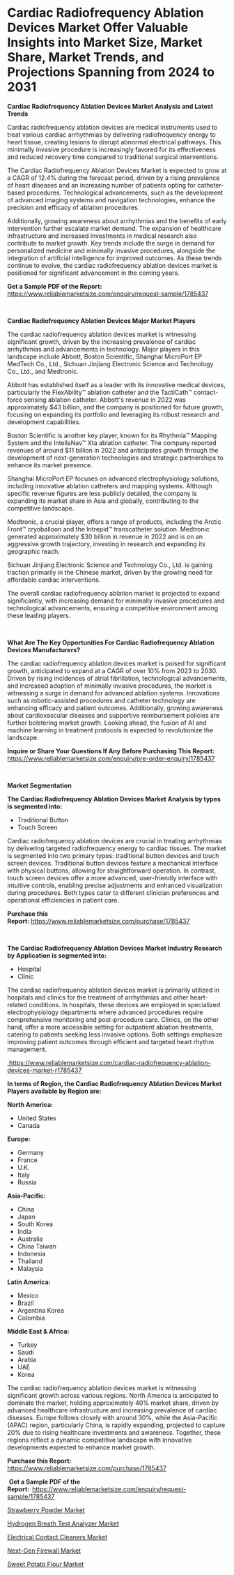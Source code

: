<p><h1>Cardiac Radiofrequency Ablation Devices Market Offer Valuable Insights into Market Size, Market Share, Market Trends, and Projections Spanning from 2024 to 2031</h1></p><p><strong>Cardiac Radiofrequency Ablation Devices Market Analysis and Latest Trends</strong></p>
<p><p>Cardiac radiofrequency ablation devices are medical instruments used to treat various cardiac arrhythmias by delivering radiofrequency energy to heart tissue, creating lesions to disrupt abnormal electrical pathways. This minimally invasive procedure is increasingly favored for its effectiveness and reduced recovery time compared to traditional surgical interventions.</p><p>The Cardiac Radiofrequency Ablation Devices Market is expected to grow at a CAGR of 12.4% during the forecast period, driven by a rising prevalence of heart diseases and an increasing number of patients opting for catheter-based procedures. Technological advancements, such as the development of advanced imaging systems and navigation technologies, enhance the precision and efficacy of ablation procedures. </p><p>Additionally, growing awareness about arrhythmias and the benefits of early intervention further escalate market demand. The expansion of healthcare infrastructure and increased investments in medical research also contribute to market growth. Key trends include the surge in demand for personalized medicine and minimally invasive procedures, alongside the integration of artificial intelligence for improved outcomes. As these trends continue to evolve, the cardiac radiofrequency ablation devices market is positioned for significant advancement in the coming years.</p></p>
<p><strong>Get a Sample PDF of the Report:&nbsp;</strong> <a href="https://www.reliablemarketsize.com/enquiry/request-sample/1785437?utm_campaign=1169&utm_medium=2&utm_source=Github&utm_content=ia&utm_term=08102024&utm_id=cardiac-radiofrequency-ablation-devices">https://www.reliablemarketsize.com/enquiry/request-sample/1785437</a></p>
<p>&nbsp;</p>
<p><strong>Cardiac Radiofrequency Ablation Devices Major Market Players</strong></p>
<p><p>The cardiac radiofrequency ablation devices market is witnessing significant growth, driven by the increasing prevalence of cardiac arrhythmias and advancements in technology. Major players in this landscape include Abbott, Boston Scientific, Shanghai MicroPort EP MedTech Co., Ltd., Sichuan Jinjiang Electronic Science and Technology Co., Ltd., and Medtronic.</p><p>Abbott has established itself as a leader with its innovative medical devices, particularly the FlexAbility™ ablation catheter and the TactiCath™ contact-force sensing ablation catheter. Abbott's revenue in 2022 was approximately $43 billion, and the company is positioned for future growth, focusing on expanding its portfolio and leveraging its robust research and development capabilities.</p><p>Boston Scientific is another key player, known for its Rhythmia™ Mapping System and the IntellaNav™ Xta ablation catheter. The company reported revenues of around $11 billion in 2022 and anticipates growth through the development of next-generation technologies and strategic partnerships to enhance its market presence.</p><p>Shanghai MicroPort EP focuses on advanced electrophysiology solutions, including innovative ablation catheters and mapping systems. Although specific revenue figures are less publicly detailed, the company is expanding its market share in Asia and globally, contributing to the competitive landscape.</p><p>Medtronic, a crucial player, offers a range of products, including the Arctic Front™ cryoballoon and the Intrepid™ transcatheter solution. Medtronic generated approximately $30 billion in revenue in 2022 and is on an aggressive growth trajectory, investing in research and expanding its geographic reach.</p><p>Sichuan Jinjiang Electronic Science and Technology Co., Ltd. is gaining traction primarily in the Chinese market, driven by the growing need for affordable cardiac interventions.</p><p>The overall cardiac radiofrequency ablation market is projected to expand significantly, with increasing demand for minimally invasive procedures and technological advancements, ensuring a competitive environment among these leading players.</p></p>
<p>&nbsp;</p>
<p><strong>What Are The Key Opportunities For Cardiac Radiofrequency Ablation Devices Manufacturers?</strong></p>
<p><p>The cardiac radiofrequency ablation devices market is poised for significant growth, anticipated to expand at a CAGR of over 10% from 2023 to 2030. Driven by rising incidences of atrial fibrillation, technological advancements, and increased adoption of minimally invasive procedures, the market is witnessing a surge in demand for advanced ablation systems. Innovations such as robotic-assisted procedures and catheter technology are enhancing efficacy and patient outcomes. Additionally, growing awareness about cardiovascular diseases and supportive reimbursement policies are further bolstering market growth. Looking ahead, the fusion of AI and machine learning in treatment protocols is expected to revolutionize the landscape.</p></p>
<p><strong>Inquire or Share Your Questions If Any Before Purchasing This Report:</strong> <a href="https://www.reliablemarketsize.com/enquiry/pre-order-enquiry/1785437?utm_campaign=1169&utm_medium=2&utm_source=Github&utm_content=ia&utm_term=08102024&utm_id=cardiac-radiofrequency-ablation-devices">https://www.reliablemarketsize.com/enquiry/pre-order-enquiry/1785437</a></p>
<p>&nbsp;</p>
<p><strong>Market Segmentation</strong></p>
<p><strong>The Cardiac Radiofrequency Ablation Devices Market Analysis by types is segmented into:</strong></p>
<p><ul><li>Traditional Button</li><li>Touch Screen</li></ul></p>
<p><p>Cardiac radiofrequency ablation devices are crucial in treating arrhythmias by delivering targeted radiofrequency energy to cardiac tissues. The market is segmented into two primary types: traditional button devices and touch screen devices. Traditional button devices feature a mechanical interface with physical buttons, allowing for straightforward operation. In contrast, touch screen devices offer a more advanced, user-friendly interface with intuitive controls, enabling precise adjustments and enhanced visualization during procedures. Both types cater to different clinician preferences and operational efficiencies in patient care.</p></p>
<p><strong>Purchase this Report:&nbsp;</strong><a href="https://www.reliablemarketsize.com/purchase/1785437?utm_campaign=1169&utm_medium=2&utm_source=Github&utm_content=ia&utm_term=08102024&utm_id=cardiac-radiofrequency-ablation-devices">https://www.reliablemarketsize.com/purchase/1785437</a></p>
<p>&nbsp;</p>
<p><strong>The Cardiac Radiofrequency Ablation Devices Market Industry Research by Application is segmented into:</strong></p>
<p><ul><li>Hospital</li><li>Clinic</li></ul></p>
<p><p>The cardiac radiofrequency ablation devices market is primarily utilized in hospitals and clinics for the treatment of arrhythmias and other heart-related conditions. In hospitals, these devices are employed in specialized electrophysiology departments where advanced procedures require comprehensive monitoring and post-procedure care. Clinics, on the other hand, offer a more accessible setting for outpatient ablation treatments, catering to patients seeking less invasive options. Both settings emphasize improving patient outcomes through efficient and targeted heart rhythm management.</p></p>
<p><a href="https://www.reliablemarketsize.com/cardiac-radiofrequency-ablation-devices-market-r1785437?utm_campaign=1169&utm_medium=2&utm_source=Github&utm_content=ia&utm_term=08102024&utm_id=cardiac-radiofrequency-ablation-devices">&nbsp;https://www.reliablemarketsize.com/cardiac-radiofrequency-ablation-devices-market-r1785437</a></p>
<p><strong>In terms of Region, the Cardiac Radiofrequency Ablation Devices Market Players available by Region are:</strong></p>
<p>
    <p> <strong> North America: </strong>
        <ul>
            <li>United States</li>
            <li>Canada</li>
        </ul>
        </p> 
    <p> <strong> Europe: </strong>
        <ul>
            <li>Germany</li>
            <li>France</li>
            <li>U.K.</li>
            <li>Italy</li>
            <li>Russia</li>
        </ul>
        </p> 
    <p> <strong> Asia-Pacific: </strong>
        <ul>
            <li>China</li>
            <li>Japan</li>
            <li>South Korea</li>
            <li>India</li>
            <li>Australia</li>
            <li>China Taiwan</li>
            <li>Indonesia</li>
            <li>Thailand</li>
            <li>Malaysia</li>
        </ul>
        </p> 
    <p> <strong> Latin America: </strong>
        <ul>
            <li>Mexico</li>
            <li>Brazil</li>
            <li>Argentina Korea</li>
            <li>Colombia</li>
        </ul>
        </p> 
    <p> <strong> Middle East & Africa: </strong>
        <ul>
            <li>Turkey</li>
            <li>Saudi</li>
            <li>Arabia</li>
            <li>UAE</li>
            <li>Korea</li>
        </ul>
    </p>
    </p>
<p><p>The cardiac radiofrequency ablation devices market is witnessing significant growth across various regions. North America is anticipated to dominate the market, holding approximately 40% market share, driven by advanced healthcare infrastructure and increasing prevalence of cardiac diseases. Europe follows closely with around 30%, while the Asia-Pacific (APAC) region, particularly China, is rapidly expanding, projected to capture 20% due to rising healthcare investments and awareness. Together, these regions reflect a dynamic competitive landscape with innovative developments expected to enhance market growth.</p></p>
<p><strong>Purchase this Report: </strong><a href="https://www.reliablemarketsize.com/purchase/1785437?utm_campaign=1169&utm_medium=2&utm_source=Github&utm_content=ia&utm_term=08102024&utm_id=cardiac-radiofrequency-ablation-devices">https://www.reliablemarketsize.com/purchase/1785437</a></p>
<p>&nbsp;<strong>Get a Sample PDF of the Report:&nbsp;&nbsp;</strong><a href="https://www.reliablemarketsize.com/enquiry/request-sample/1785437?utm_campaign=1169&utm_medium=2&utm_source=Github&utm_content=ia&utm_term=08102024&utm_id=cardiac-radiofrequency-ablation-devices">https://www.reliablemarketsize.com/enquiry/request-sample/1785437</a></p>
<p><strong></strong></p>
<p><p><a href="https://issuu.com/reportprime-2/docs/strawberry-powder-market-size-2030._03e50d0d3a930b?utm_campaign=1169&utm_medium=2&utm_source=Github&utm_content=ia&utm_term=08102024&utm_id=cardiac-radiofrequency-ablation-devices">Strawberry Powder Market</a></p><p><a href="https://www.linkedin.com/pulse/hydrogen-breath-test-analyzer-market-research-report-exploring-dn0bc?utm_campaign=1169&utm_medium=2&utm_source=Github&utm_content=ia&utm_term=08102024&utm_id=cardiac-radiofrequency-ablation-devices">Hydrogen Breath Test Analyzer Market</a></p><p><a href="https://www.linkedin.com/pulse/exploring-electrical-contact-cleaners-market-dynamics-revenue-zqgzf?utm_campaign=1169&utm_medium=2&utm_source=Github&utm_content=ia&utm_term=08102024&utm_id=cardiac-radiofrequency-ablation-devices">Electrical Contact Cleaners Market</a></p><p><a href="https://github.com/ruizemdixiono/Market-Research-Report-List-1/blob/main/next-gen-firewall-market.md?utm_campaign=1169&utm_medium=2&utm_source=Github&utm_content=ia&utm_term=08102024&utm_id=cardiac-radiofrequency-ablation-devices">Next-Gen Firewall Market</a></p><p><a href="https://issuu.com/reportprime-2/docs/sweet-potato-flour-market-size-2030_f44c50e67b1813?utm_campaign=1169&utm_medium=2&utm_source=Github&utm_content=ia&utm_term=08102024&utm_id=cardiac-radiofrequency-ablation-devices">Sweet Potato Flour Market</a></p></p>